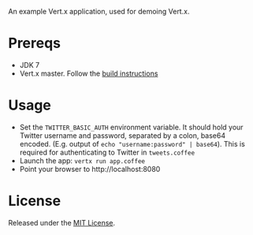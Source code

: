 An example Vert.x application, used for demoing Vert.x.

# Prereqs

* JDK 7
* Vert.x master. Follow the [build instructions](https://github.com/vert-x/vert.x/wiki/Build-instructions)


# Usage

* Set the `TWITTER_BASIC_AUTH` environment variable. It should hold your Twitter username and password,
  separated by a colon, base64 encoded. (E.g. output of `echo "username:password" | base64`). This is required
  for authenticating to Twitter in `tweets.coffee`
* Launch the app: `vertx run app.coffee`
* Point your browser to http://localhost:8080


# License

Released under the [MIT License](http://www.opensource.org/licenses/MIT).

